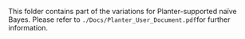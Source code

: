 This folder contains part of the variations for Planter-supported naïve Bayes. Please refer to ```./Docs/Planter_User_Document.pdf```for further information.
